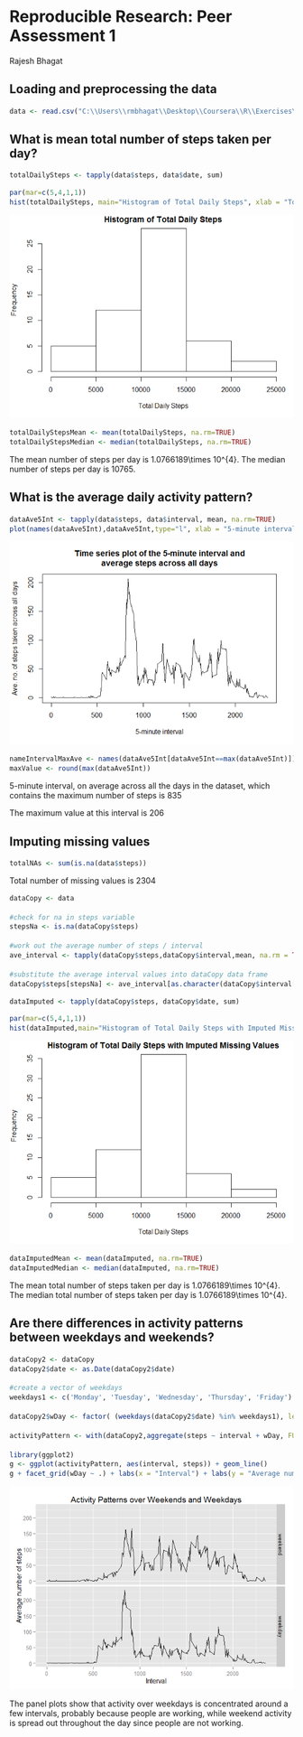 # Reproducible Research: Peer Assessment 1
Rajesh Bhagat  



## Loading and preprocessing the data

```r
data <- read.csv("C:\\Users\\rmbhagat\\Desktop\\Coursera\\R\\Exercises\\5_ReproducibleReports\\RepData_PeerAssessment1\\activity\\activity.csv")
```


## What is mean total number of steps taken per day?

```r
totalDailySteps <- tapply(data$steps, data$date, sum)
```

```r
par(mar=c(5,4,1,1))
hist(totalDailySteps, main="Histogram of Total Daily Steps", xlab = "Total Daily Steps")
```

![](figure/histogram1-1.png) 

```r
totalDailyStepsMean <- mean(totalDailySteps, na.rm=TRUE)
totalDailyStepsMedian <- median(totalDailySteps, na.rm=TRUE)
```
The mean number of steps per day is 1.0766189\times 10^{4}.
The median number of steps per day is 10765.

## What is the average daily activity pattern?

```r
dataAve5Int <- tapply(data$steps, data$interval, mean, na.rm=TRUE)
plot(names(dataAve5Int),dataAve5Int,type="l", xlab = "5-minute interval", ylab = "Ave. no. of steps taken across all days", main = " Time series plot of the 5-minute interval and \naverage steps across all days")
```

![](figure/timeseriesplot1-1.png) 

```r
nameIntervalMaxAve <- names(dataAve5Int[dataAve5Int==max(dataAve5Int)])
maxValue <- round(max(dataAve5Int))
```
5-minute interval, on average across all the days in the dataset, which contains the maximum number of steps is 835

The maximum value at this interval is 206

## Imputing missing values

```r
totalNAs <- sum(is.na(data$steps))
```
Total number of missing values is 2304




```r
dataCopy <- data

#check for na in steps variable
stepsNa <- is.na(dataCopy$steps)

#work out the average number of steps / interval
ave_interval <- tapply(dataCopy$steps,dataCopy$interval,mean, na.rm = TRUE, simplify = TRUE)

#substitute the average interval values into dataCopy data frame
dataCopy$steps[stepsNa] <- ave_interval[as.character(dataCopy$interval[stepsNa])]
```


```r
dataImputed <- tapply(dataCopy$steps, dataCopy$date, sum)
```

```r
par(mar=c(5,4,1,1))
hist(dataImputed,main="Histogram of Total Daily Steps with Imputed Missing Values", xlab = "Total Daily Steps")
```

![](figure/histogram2-1.png) 

```r
dataImputedMean <- mean(dataImputed, na.rm=TRUE)
dataImputedMedian <- median(dataImputed, na.rm=TRUE)
```

The mean total number of steps taken per day is 1.0766189\times 10^{4}. <br/>
The median total number of steps taken per day is 1.0766189\times 10^{4}.


## Are there differences in activity patterns between weekdays and weekends?


```r
dataCopy2 <- dataCopy
dataCopy2$date <- as.Date(dataCopy2$date)

#create a vector of weekdays
weekdays1 <- c('Monday', 'Tuesday', 'Wednesday', 'Thursday', 'Friday')

dataCopy2$wDay <- factor( (weekdays(dataCopy2$date) %in% weekdays1), levels=c(FALSE, TRUE), labels=c('weekend', 'weekday'))

activityPattern <- with(dataCopy2,aggregate(steps ~ interval + wDay, FUN = "mean"))

library(ggplot2)
g <- ggplot(activityPattern, aes(interval, steps)) + geom_line()
g + facet_grid(wDay ~ .) + labs(x = "Interval") + labs(y = "Average number of steps") + labs(title = "Activity Patterns over Weekends and Weekdays")
```

![](figure/panelplot1-1.png) 


The panel plots show that activity over weekdays is concentrated around a few intervals, probably because people are working, while weekend activity is spread out throughout the day since people are not working.
